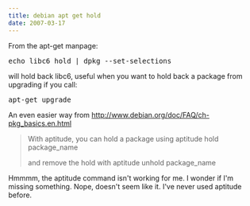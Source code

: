 ```yaml
---
title: debian apt get hold
date: 2007-03-17
---
```

From the apt-get manpage:

<pre>echo libc6 hold | dpkg --set-selections</pre>

will hold back libc6, useful when you want to hold back a package from upgrading if you call:

<pre>apt-get upgrade</pre>

An even easier way from <a href="http://www.debian.org/doc/FAQ/ch-pkg_basics.en.html">http://www.debian.org/doc/FAQ/ch-pkg_basics.en.html</a>

<blockquote>With aptitude, you can hold a package using     aptitude hold package_name

and remove the hold with     aptitude unhold package_name</blockquote>

Hmmmm, the aptitude command isn't working for me. I wonder if I'm missing something. Nope, doesn't seem like it. I've never used aptitude before.

